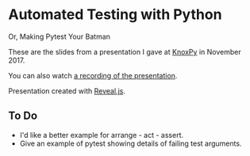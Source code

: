 # Automated Testing with Python

Or, Making Pytest Your Batman

These are the slides from a presentation I gave at [KnoxPy](http://knoxpy.org/) in November 2017.

You can also watch [a recording of the presentation](https://www.youtube.com/watch?v=WzY_YZCIVg4).

Presentation created with [Reveal.js](https://github.com/hakimel/reveal.js#markup).

## To Do

* I'd like a better example for arrange - act - assert.
* Give an example of pytest showing details of failing test arguments.
